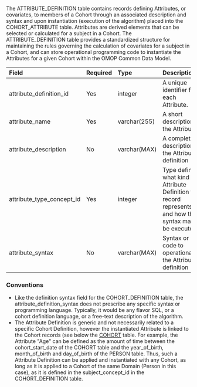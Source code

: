 The ATTRIBUTE_DEFINITION table contains records defining Attributes, or covariates, to members of a Cohort through an associated description and syntax and upon instantiation (execution of the algorithm) placed into the COHORT_ATTRIBUTE table. Attributes are derived elements that can be selected or calculated for a subject in a Cohort. The ATTRIBUTE_DEFINITION table provides a standardized structure for maintaining the rules governing the calculation of covariates for a subject in a Cohort, and can store operational programming code to instantiate the Attributes for a given Cohort within the OMOP Common Data Model.

Field|Required|Type|Description
:-------------------------|:--------|:-----|:--------------------------------------
|attribute_definition_id|Yes|integer|A unique identifier for each Attribute.|
|attribute_name|Yes|varchar(255)|A short description of the Attribute.|
|attribute_description|No|varchar(MAX)|A complete description of the Attribute definition|
|attribute_type_concept_id|Yes|integer|Type defining what kind of Attribute Definition the record represents and how the syntax may be executed|
|attribute_syntax|No|varchar(MAX)|Syntax or code to operationalize the Attribute definition|


### Conventions
  * Like the definition syntax field for the COHORT_DEFINITION table, the attribute_definition_syntax does not prescribe any specific syntax or programming language. Typically, it would be any flavor SQL, or a cohort definition language, or a free-text description of the algorithm. 
  * The Attribute Definition is generic and not necessarily related to a specific Cohort Definition, however the instantiated Attribute is linked to the Cohort records (see below the [COHORT](https://github.com/OHDSI/CommonDataModel/wiki/COHORT) table. For example, the Attribute "Age" can be defined as the amount of time between the cohort_start_date of the COHORT table and the year_of_birth, month_of_birth and day_of_birth of the PERSON table. Thus, such a Attribute Definition can be applied and instantiated with any Cohort, as long as it is applied to a Cohort of the same Domain (Person in this case), as it is defined in the subject_concept_id in the COHORT_DEFINITION table.
